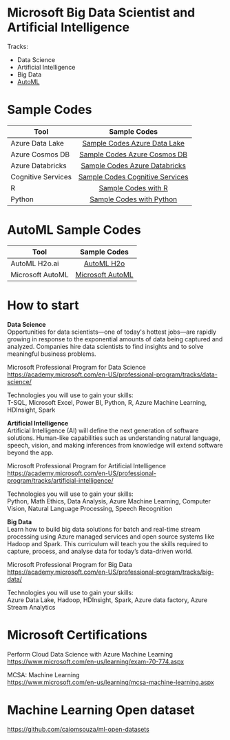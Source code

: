 # Microsoft Big Data Scientist and Artificial Intelligence

Tracks:
* Data Science
* Artificial Intelligence
* Big Data
* [AutoML](https://www.linkedin.com/pulse/microsofts-automated-machine-learning-caio-moreno/)


# Sample Codes 
| Tool | Sample Codes |
| ------------- |:-------------:|
| Azure Data Lake | [Sample Codes Azure Data Lake](https://github.com/caiomsouza/microsoft-azure-big-data-on-the-cloud) | 
| Azure Cosmos DB | [Sample Codes Azure Cosmos DB](https://github.com/caiomsouza/microsoft-cosmos-db-playground) | 
| Azure Databricks | [Sample Codes Azure Databricks](https://github.com/caiomsouza/microsoft-azure-databricks-playground) | 
| Cognitive Services | [Sample Codes Cognitive Services](https://github.com/caiomsouza/Microsoft-Cognitive-Services) | 
| R | [Sample Codes with R](https://github.com/caiomsouza/microsoft-big-data-scientist-and-ai/tree/master/samples) | 
| Python | [Sample Codes with Python](https://github.com/caiomsouza/microsoft-big-data-scientist-and-ai/tree/master/samples/python) | 


# AutoML Sample Codes 
| Tool | Sample Codes |
| ------------- |:-------------:|
| AutoML H2o.ai | [AutoML H2o](https://github.com/caiomsouza/microsoft-big-data-scientist-and-ai/tree/master/samples/azure-notebooks/r/auto-ml-h2o) | 
| Microsoft AutoML | [Microsoft AutoML](https://notebooks.azure.com/caiomsouza/libraries/Azure-MachineLearningNotebooks/tree/automl) |


# How to start 

<b>Data Science</b><BR>
Opportunities for data scientists—one of today's hottest jobs—are rapidly growing in response to the exponential amounts of data being captured and analyzed. Companies hire data scientists to find insights and to solve meaningful business problems.<BR>  

Microsoft Professional Program for Data Science <BR>
https://academy.microsoft.com/en-US/professional-program/tracks/data-science/ <BR>

Technologies you will use to gain your skills: <BR>
T-SQL, Microsoft Excel, Power BI, Python, R, Azure Machine Learning, HDInsight, Spark <BR>

<b>Artificial Intelligence</b> <BR>
Artificial Intelligence (AI) will define the next generation of software solutions. Human-like capabilities such as understanding natural language, speech, vision, and making inferences from knowledge will extend software beyond the app. <BR>

Microsoft Professional Program for Artificial Intelligence <BR>
https://academy.microsoft.com/en-US/professional-program/tracks/artificial-intelligence/ <BR>

Technologies you will use to gain your skills: <BR>
Python, Math Ethics, Data Analysis, Azure Machine Learning, Computer Vision, Natural Language Processing, Speech Recognition <BR>

<b> Big Data </b> <BR>
Learn how to build big data solutions for batch and real-time stream processing using Azure managed services and open source systems like Hadoop and Spark. This curriculum will teach you the skills required to capture, process, and analyse data for today’s data-driven world. <BR>

Microsoft Professional Program for Big Data<BR>
https://academy.microsoft.com/en-US/professional-program/tracks/big-data/ <BR>
 
Technologies you will use to gain your skills: <BR> 
Azure Data Lake, Hadoop, HDInsight, Spark, Azure data factory, Azure Stream Analytics <BR>
 
# Microsoft Certifications 

Perform Cloud Data Science with Azure Machine Learning <BR>
https://www.microsoft.com/en-us/learning/exam-70-774.aspx <BR>

MCSA: Machine Learning <BR>
https://www.microsoft.com/en-us/learning/mcsa-machine-learning.aspx <BR>

# Machine Learning Open dataset
https://github.com/caiomsouza/ml-open-datasets



